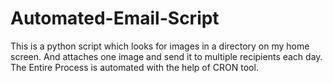 # Automated-Email-Script
This is a python script which looks for images in a directory on my home screen. And attaches one image and send it to multiple recipients each day. The Entire Process is automated with the help of CRON tool. 
